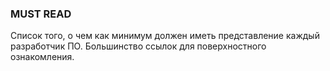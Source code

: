 ### MUST READ

Список того, о чем как минимум должен иметь представление каждый разработчик ПО.
Большинство ссылок для поверхностного ознакомления.
